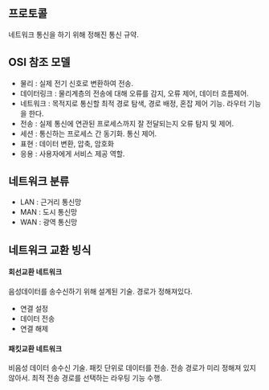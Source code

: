 ## 프로토콜

네트워크 통신을 하기 위해 정해진 통신 규약.

## OSI 참조 모델

- 물리 : 실제 전기 신호로 변환하여 전송.
- 데이터링크 : 물리계층의 전송에 대해 오류를 감지, 오류 제어, 데이터 흐름제어.
- 네트워크 : 목적지로 통신할 최적 경로 탐색, 경로 배정, 혼잡 제어 기능. 라우터 기능을 한다.
- 전송 : 실제 통신에 연관된 프로세스까지 잘 전달되는지 오류 탐지 및 제어.
- 세션 : 통신하는 프로세스 간 동기화. 통신 제어.
- 표현 : 데이터 변환, 압축, 암호화
- 응용 : 사용자에게 서비스 제공 역할.

## 네트워크 분류

- LAN : 근거리 통신망
- MAN : 도시 통신망
- WAN : 광역 통신망

## 네트워크 교환 빙식

#### 회선교환 네트워크

음성데이터를 송수신하기 위해 설계된 기술. 경로가 정해져있다.

- 연결 설정
- 데이터 전송
- 연결 해제

#### 패킷교환 네트워크

비음성 데이터 송수신 기술. 패킷 단위로 데이터를 전송. 전송 경로가 미리 정해져 있지 않아서. 최적 전송 경로를 선택하는 라우팅 기능 수행.
